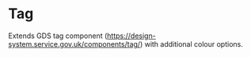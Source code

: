 # Tag

Extends GDS tag component (https://design-system.service.gov.uk/components/tag/) with additional colour options.

